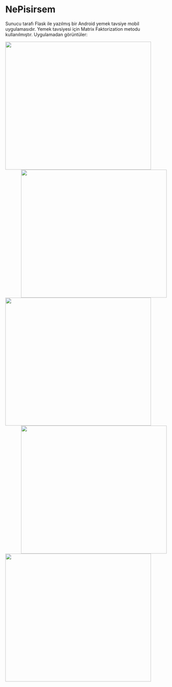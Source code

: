# NePisirsem
Sunucu tarafı Flask ile yazılmış bir Android yemek tavsiye mobil uygulamasıdır.  Yemek tavsiyesi için Matrix Faktorization metodu kullanılmıştır. Uygulamadan görüntüler:

<img  align="left"  src="https://github.com/mertakkara/NePisirsem/blob/master/Screenshot_1606755691.png" width="455" height="400">
<img align="right" src="https://github.com/mertakkara/NePisirsem/blob/master/Screenshot_1606755802.png" width="455" height="400">
<img  align="left"  src="https://github.com/mertakkara/NePisirsem/blob/master/Screenshot_1606920301.png" width="455" height="400">
<img align="right"  src="https://github.com/mertakkara/NePisirsem/blob/master/Screenshot_1606920813.png" width="455" height="400">
<img  align="left"src="https://github.com/mertakkara/NePisirsem/blob/master/Screenshot_1609192350.png" width="455" height="400">
